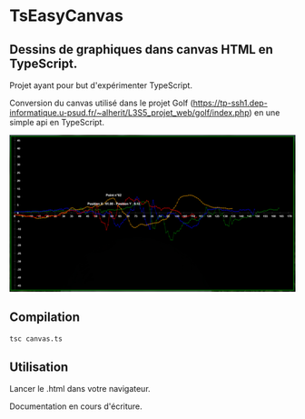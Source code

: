 # TsEasyCanvas
## Dessins de graphiques dans canvas HTML en TypeScript.

Projet ayant pour but d'expérimenter TypeScript.

Conversion du canvas utilisé dans le projet Golf (https://tp-ssh1.dep-informatique.u-psud.fr/~alherit/L3S5_projet_web/golf/index.php) en une simple api en TypeScript.

![alt text](Exemple.PNG)

## Compilation
```
tsc canvas.ts
```

## Utilisation

Lancer le .html dans votre navigateur.

Documentation en cours d'écriture.
